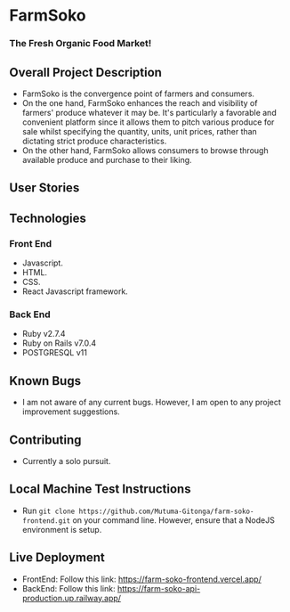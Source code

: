 # FarmSoko
### The Fresh Organic Food Market!

## Overall Project Description
- FarmSoko is the convergence point of farmers and consumers. 
- On the one hand, FarmSoko enhances the reach and visibility of farmers' produce whatever it may be. It's particularly a favorable and convenient platform since it allows them to pitch various produce for sale whilst specifying the quantity, units, unit prices, rather than dictating strict produce characteristics.
- On the other hand, FarmSoko allows consumers to browse through available produce and purchase to their liking. 

## User Stories


## Technologies
### Front End
  - Javascript. 
  - HTML.
  - CSS. 
  - React Javascript framework. 
### Back End
  - Ruby v2.7.4
  - Ruby on Rails v7.0.4
  - POSTGRESQL v11 

## Known Bugs
- I am not aware of any current bugs. However, I am open to any project improvement suggestions. 

## Contributing
- Currently a solo pursuit. 

## Local Machine Test Instructions
- Run ```git clone https://github.com/Mutuma-Gitonga/farm-soko-frontend.git``` on your command line. However, ensure that a NodeJS environment is setup.

## Live Deployment
- FrontEnd: Follow this link: https://farm-soko-frontend.vercel.app/
- BackEnd: Follow this link: https://farm-soko-api-production.up.railway.app/





